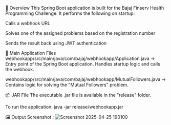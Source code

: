 🏁 Overview
This Spring Boot application is built for the Bajaj Finserv Health Programming Challenge. It performs the following on startup:

Calls a webhook URL

Solves one of the assigned problems based on the registration number

Sends the result back using JWT authentication

📁 Main Application Files
webhookapp/src/main/java/com/bajaj/webhookapp/Application.java
→ Entry point of the Spring Boot application. Handles startup logic and calls the webhook.

webhookapp/src/main/java/com/bajaj/webhookapp/MutualFollowers.java
→ Contains logic for solving the "Mutual Followers" problem.

📦 JAR File
The executable .jar file is available in the "release" folder.

To run the application:
java -jar release/webhookapp.jar

🖼 Output Screenshot
:
![Screenshot 2025-04-25 190100](https://github.com/user-attachments/assets/4be42e51-9b48-40af-8b5f-74232b1dc313)

